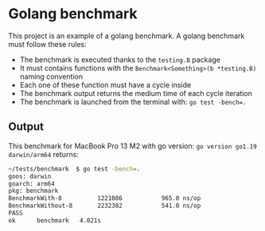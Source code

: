 # Golang benchmark

This project is an example of a golang benchmark.
A golang benchmark must follow these rules:
- The benchmark is executed thanks to the `testing.B` package
- It must contains functions with the `Benchmark<Something>(b *testing.B)` naming convention
- Each one of these function must have a cycle inside
- The benchmark output returns the medium time of each cycle iteration
- The benchmark is launched from the terminal with: `go test -bench=.`

## Output

This benchmark for MacBook Pro 13 M2 with go version: `go version go1.19 darwin/arm64` returns:
```bash
~/tests/benchmark  $ go test -bench=.
goos: darwin
goarch: arm64
pkg: benchmark
BenchmarkWith-8      	 1221086	       965.0 ns/op
BenchmarkWithout-8   	 2232382	       541.0 ns/op
PASS
ok  	benchmark	4.021s
```
